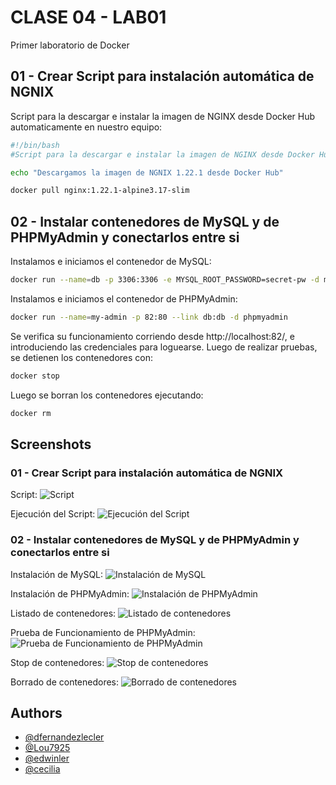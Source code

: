 
# CLASE 04 - LAB01

Primer laboratorio de Docker


## 01 - Crear Script para instalación automática de NGNIX

Script para la descargar e instalar la imagen de NGINX desde Docker Hub automaticamente en nuestro equipo:

```bash
#!/bin/bash
#Script para la descargar e instalar la imagen de NGINX desde Docker Hub automaticamente

echo "Descargamos la imagen de NGNIX 1.22.1 desde Docker Hub"

docker pull nginx:1.22.1-alpine3.17-slim
```
    
## 02 - Instalar contenedores de MySQL y de PHPMyAdmin y conectarlos entre si

Instalamos e iniciamos el contenedor de MySQL:

```bash
docker run --name=db -p 3306:3306 -e MYSQL_ROOT_PASSWORD=secret-pw -d mysql:8
```
Instalamos e iniciamos el contenedor de PHPMyAdmin:

```bash
docker run --name=my-admin -p 82:80 --link db:db -d phpmyadmin
```

Se verifica su funcionamiento corriendo desde http://localhost:82/, e introduciendo las credenciales para loguearse.
Luego de realizar pruebas, se detienen los contenedores con:
```bash
docker stop
```
Luego se borran los contenedores ejecutando:
```bash
docker rm
```
## Screenshots
### 01 - Crear Script para instalación automática de NGNIX
Script:
![Script](https://acortar.link/xOgPAI)

Ejecución del Script:
![Ejecución del Script](https://drive.google.com/file/d/1-27W9hSl2BQFRdf4KO5SjnsimgqiyxG3/view?usp=share_link)

### 02 - Instalar contenedores de MySQL y de PHPMyAdmin y conectarlos entre si
Instalación de MySQL:
![Instalación de MySQL](https://drive.google.com/file/d/17Vwc7Ldy6vUF40RQ_u_1N9qd5lo_ESLw/view?usp=share_link)

Instalación de PHPMyAdmin:
![Instalación de PHPMyAdmin](https://drive.google.com/file/d/1FszXc5rmUatclaTUhV1zgZvsNxYa3kmR/view?usp=share_link)

Listado de contenedores:
![Listado de contenedores](https://drive.google.com/file/d/1J5iMx9S0vUa5YyhlG-qv1jCthIZYRrYr/view?usp=share_link)

Prueba de Funcionamiento de PHPMyAdmin:
![Prueba de Funcionamiento de PHPMyAdmin](https://drive.google.com/file/d/1DWIw_URkPjs1I6kWkOwbuESDq8HI_q8d/view?usp=share_link)

Stop de contenedores:
![Stop de contenedores](https://drive.google.com/file/d/1EbLl45PkDrlbeloj8mQ-k0l3ZRckddWQ/view?usp=share_link)

Borrado de contenedores:
![Borrado de contenedores](https://drive.google.com/file/d/15eY2yla9m45wld4QJQd9Y5MrXPC8aGGA/view?usp=share_link)









## Authors

- [@dfernandezlecler](https://www.github.com/dfernandezlecler)
- [@Lou7925](https://www.github.com/Lou7925)
- [@edwinler](https://www.github.com/dfernandezlecler)
- [@cecilia](https://www.github.com/dfernandezlecler)

